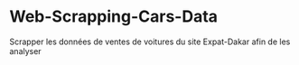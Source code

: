 # Web-Scrapping-Cars-Data
Scrapper les données de ventes de voitures du site Expat-Dakar afin de les analyser
